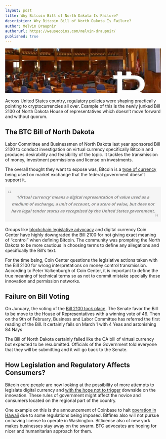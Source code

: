 ```yaml
---
layout: post
title: Why Bitcoin Bill of North Dakota Is Failure?
description: Why Bitcoin Bill of North Dakota Is Failure?
author: Melvin Draupnir
authorurl: https://weusecoins.com/melvin-draupnir/
published: true
---
```


<p><center><img src="/images/nd-1.jpg" alt="Bitcoin Bill of North Dakota"/></center></p>

<p>Across United States country, <a href="/what-is-bitcoin/">regulatory policies</a> were shaping practically pointing to cryptocurrencies all over. Example of this is the newly junked Bill 2100 of North Dakota House of representatives which doesn’t move forward and without quorum.</p>

<h2>The BTC Bill of North Dakota</h2>

<p>Labor Committee and Businessmen of North Dakota last year sponsored Bill 2100 to conduct investigation on virtual currency specifically Bitcoin and produces desirability and feasibility of the topic. It tackles the transmission of money, investment permissions and license on investments. </p>

<p>The overall thought they want to expose was, Bitcoin is a <a href="/bitcoin-miner-SP20-jackson/">type of currency</a> being used on market exchange that the federal government doesn’t support it.</p>

<p><center><img src="/images/nd-2.jpg" alt="Bitcoin Bill of North Dakota"/></center></p>

<p>Groups like <a href="/bitcoin-miner-antminer-s9/">blockchain legislative advocacy</a> and digital currency Coin Center have highly downgraded the Bill 2100 for not giving exact meaning of “control” when defining Bitcoin. The community was prompting the North Dakota to be more cautious in choosing terms to define any allegations and specifically the Bill’s text. </p>

<p>For the time being, Coin Center questions the legislative actions taken with the Bill 2100 for wrong interpretations on money control transmission. According to Peter Valkenburgh of Coin Center, it is important to define the true meaning of technical terms so as not to commit mistake specially those innovation and permission networks.</p>

<h2>Failure on Bill Voting</h2>

<p>On Junuary, the voting of the <a href="/how-to-mine-bitcoins/">Bill 2100 took place</a>. The Senate favor the Bill to be move to the House of Representatives with a winning vote of 46. Then on the 9th of February, Business and Labor Committee has referred the first reading of the Bill. It certainly fails on March 1 with 4 Yeas and astonishing 84 Nays</p>

<p>The Bill of North Dakota certainly failed like the CA bill of virtual currency but expected to be resubmitted. Officials of the Government told everyone that they will be submitting and it will go back to the Senate.</p>

<h2>How Legislation and Regulatory Affects Consumers?</h2>

<p>Bitcoin core people are now looking at the possibility of more attempts to legislate digital currency and <a href="/irb-warns-against-bitcoin-breaks-usd-1000/">with the hope not to trigger</a> downside on the innovation. These rules of government might affect the novice and consumers located on the regional part of the country.</p>

<p>One example on this is the announcement of Coinbase to halt <a href="/bitcoin-gambling-investments-512/">operation in Hawaii</a> due to some regulations being imposed. Bitfinex also will not pursue on having license to operate in Washington. Bitlicense also of new york makes businesses stay away on the swarm. BTC advocates are hoping for nicer and humanitarian approach for them. </p>
